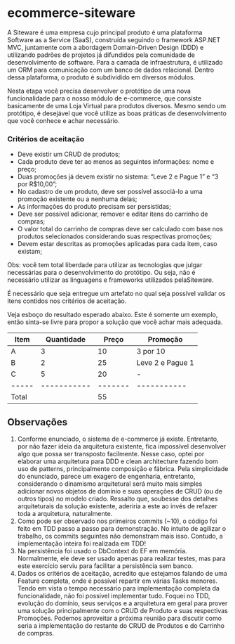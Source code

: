# ecommerce-siteware

A Siteware é uma empresa cujo principal produto é uma plataforma Software
as a Service (SaaS), construída seguindo o framework ASP.NET MVC, juntamente
com a abordagem Domain-Driven Design (DDD) e utilizando padrões de projetos já
difundidos pela comunidade de desenvolvimento de software. Para a camada de
infraestrutura, é utilizado um ORM para comunicação com um banco de dados
relacional. Dentro dessa plataforma, o produto é subdividido em diversos módulos.

Nesta etapa você precisa desenvolver o protótipo de uma nova
funcionalidade para o nosso módulo de e-commerce, que consiste basicamente de
uma Loja Virtual para produtos diversos. Mesmo sendo um protótipo, é desejável
que você utilize as boas práticas de desenvolvimento que você conhece e achar
necessário.

### Critérios de aceitação
- Deve existir um CRUD de produtos;
- Cada produto deve ter ao menos as seguintes informações: nome e preço;
- Duas promoções já devem existir no sistema: “Leve 2 e Pague 1” e “3 por
R$10,00”;
- No cadastro de um produto, deve ser possível associá-lo a uma promoção
existente ou a nenhuma delas;
- As informações do produto precisam ser persistidas;
- Deve ser possível adicionar, remover e editar itens do carrinho de compras;
- O valor total do carrinho de compras deve ser calculado com base nos
produtos selecionados considerando suas respectivas promoções;
- Devem estar descritas as promoções aplicadas para cada item, caso existam;

Obs: você tem total liberdade para utilizar as tecnologias que julgar
necessárias para o desenvolvimento do protótipo. Ou seja, não é necessário utilizar
as linguagens e frameworks utilizados pela​ ​Siteware​.

É necessário que seja entregue um artefato no qual seja possível validar os
itens contidos nos critérios de aceitação.

Veja esboço do resultado esperado abaixo. Este é somente um exemplo,
então sinta-se livre para propor a solução que você achar mais adequada.

| Item | Quantidade | Preço | Promoção |
|-----|-----------|-------|-----------|
| A    |     3     |  10   | 3 por 10 |
| B    |     2     |  25   | Leve 2 e Pague 1 |
| C    |     5     |  20   | - |
|-----|-----------|-------|-----------|
| Total|           |  55   |  |

## Observações
1. Conforme enunciado, o sistema de e-commerce já existe. Entretanto, por não fazer ideia da arquitetura existente, fica impossível desenvolver algo que possa ser transposto facilmente. Nesse caso, optei por elaborar uma arquitetura para DDD e clean architecture fazendo bom uso de patterns, principalmente composição e fábrica. Pela simplicidade do enunciado, parece um exagero de engenharia, entretanto, considerando o dinamismo arquitetural será muito mais simples adicionar novos objetos de domínio e suas operações de CRUD (ou de outros tipos) no modelo criado.
Ressalto que, soubesse dos detalhes arquiteturais da solução existente, aderiria a este ao invés de refazer toda a arquitetura, naturalmente.
2. Como pode ser observado nos primeiros commits (~10), o código foi feito em TDD passo a passo para demonstração. No intuito de agilizar o trabalho, os commits seguintes não demonstram mais isso. Contudo, a implementação inteira foi realizada em TDD!
3. Na persistência foi usado o DbContext do EF em memória. Normalmente, ele deve ser usado apenas para realizar testes, mas para este exercício serviu para facilitar a persistência sem banco.
4. Dados os critérios de aceitação, acredito que estejamos falando de uma Feature completa, onde é possível repartir em várias Tasks menores. Tendo em vista o tempo necessário para implementação completa da funcionalidade, não foi possível implementar tudo.
Foquei no TDD, evolução do domínio, seus serviços e a arquitetura em geral para prover uma solução principalmente com o CRUD de Produto e suas respectivas Promoções. Podemos aproveitar a próxima reunião para discutir como seria a implementação do restante do CRUD de Produtos e do Carrinho de compras.
